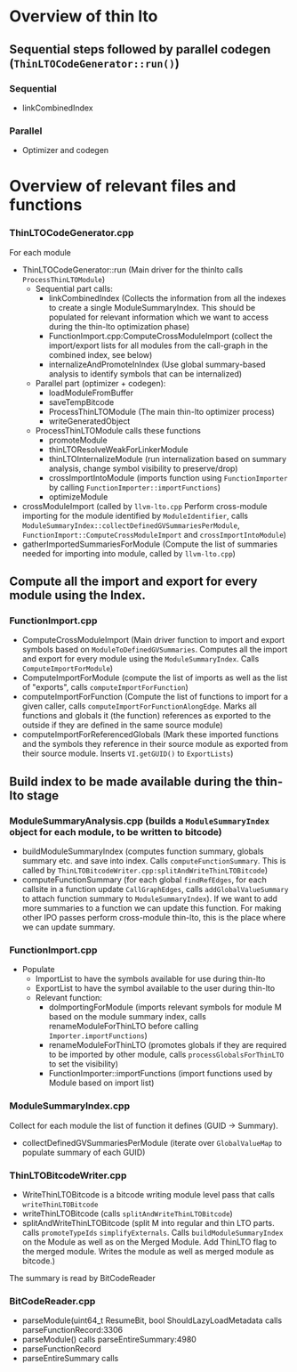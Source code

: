 # Overview of thin lto

## Sequential steps followed by parallel codegen (`ThinLTOCodeGenerator::run()`)

### Sequential
  - linkCombinedIndex

### Parallel
  - Optimizer and codegen


# Overview of relevant files and functions

### ThinLTOCodeGenerator.cpp
For each module
  - ThinLTOCodeGenerator::run (Main driver for the thinlto calls `ProcessThinLTOModule`)
    - Sequential part calls:
      - linkCombinedIndex (Collects the information from all the indexes to create a single ModuleSummaryIndex. This should be populated for relevant information which we want to access during the thin-lto optimization phase) 
      - FunctionImport.cpp:ComputeCrossModuleImport (collect the import/export lists for all modules from the call-graph in the combined index, see below)
      - internalizeAndPromoteInIndex (Use global summary-based analysis to identify symbols that can be internalized)
    - Parallel part (optimizer + codegen):
      - loadModuleFromBuffer
      - saveTempBitcode
      - ProcessThinLTOModule (The main thin-lto optimizer process)
      - writeGeneratedObject
    - ProcessThinLTOModule calls these functions
      - promoteModule
      - thinLTOResolveWeakForLinkerModule
      - thinLTOInternalizeModule (run internalization based on summary analysis, change symbol visibility to preserve/drop)
      - crossImportIntoModule (imports function using `FunctionImporter` by calling `FunctionImporter::importFunctions`)
      - optimizeModule
  - crossModuleImport (called by `llvm-lto.cpp` Perform cross-module importing for the module identified by `ModuleIdentifier`, calls `ModuleSummaryIndex::collectDefinedGVSummariesPerModule`, `FunctionImport::ComputeCrossModuleImport` and `crossImportIntoModule`)
  - gatherImportedSummariesForModule (Compute the list of summaries needed for importing into module, called by `llvm-lto.cpp`)

## Compute all the import and export for every module using the Index.
### FunctionImport.cpp
  - ComputeCrossModuleImport (Main driver function to import and export symbols based on `ModuleToDefinedGVSummaries`. Computes all the import and export for every module using the `ModuleSummaryIndex`. Calls `ComputeImportForModule`)
  - ComputeImportForModule (compute the list of imports as well as the list of "exports", calls `computeImportForFunction`)
  - computeImportForFunction (Compute the list of functions to import for a given caller, calls `computeImportForFunctionAlongEdge`. Marks all functions and globals it (the function) references as exported
to the outside if they are defined in the same source module)
  - computeImportForReferencedGlobals (Mark these imported functions and the symbols they reference in their source module as
exported from their source module. Inserts `VI.getGUID()` to `ExportLists`)

## Build index to be made available during the thin-lto stage
### ModuleSummaryAnalysis.cpp (builds a `ModuleSummaryIndex` object for each module, to be written to bitcode)
  - buildModuleSummaryIndex (computes function summary, globals summary etc. and save into index. Calls `computeFunctionSummary`. This is called by `ThinLTOBitcodeWriter.cpp:splitAndWriteThinLTOBitcode`)
  - computeFunctionSummary (for each global `findRefEdges`, for each callsite in a function update `CallGraphEdges`, calls `addGlobalValueSummary` to attach function summary to `ModuleSummaryIndex`). If we want to add more summaries to a function we can update this function. For making other IPO passes perform cross-module thin-lto, this is the place where we can update summary.

### FunctionImport.cpp
  - Populate
    - ImportList to have the symbols available for use during thin-lto
    - ExportList to have the symbol available to the user during thin-lto
    - Relevant function:
      - doImportingForModule (imports relevant symbols for module M based on the module summary index, calls  renameModuleForThinLTO before calling `Importer.importFunctions`)
      - renameModuleForThinLTO (promotes globals if they are required to be imported by other module, calls `processGlobalsForThinLTO` to set the visibility)
      - FunctionImporter::importFunctions (import functions used by Module based on import list)


### ModuleSummaryIndex.cpp
Collect for each module the list of function it defines (GUID -> Summary).
  - collectDefinedGVSummariesPerModule (iterate over `GlobalValueMap` to populate summary of each GUID)


### ThinLTOBitcodeWriter.cpp
  - WriteThinLTOBitcode is a bitcode writing module level pass that calls `writeThinLTOBitcode`
  - writeThinLTOBitcode (calls `splitAndWriteThinLTOBitcode`)
  - splitAndWriteThinLTOBitcode (split M into regular and thin LTO parts. calls `promoteTypeIds` `simplifyExternals`. Calls `buildModuleSummaryIndex` on the Module as well as on the Merged Module. Add ThinLTO flag to the merged module. Writes the module as well as merged module as bitcode.)


The summary is read by BitCodeReader
### BitCodeReader.cpp
  - parseModule(uint64_t ResumeBit, bool ShouldLazyLoadMetadata calls parseFunctionRecord:3306
  - parseModule() calls parseEntireSummary:4980
  - parseFunctionRecord
  - parseEntireSummary calls
